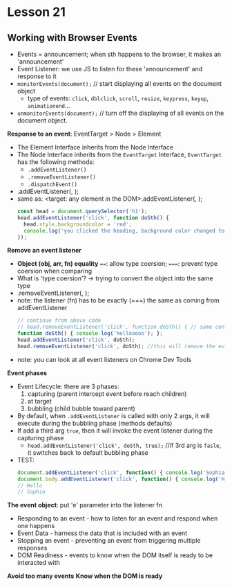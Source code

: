 # Lesson 21
## Working with Browser Events

* Events = announcement; when sth happens to the browser, it makes an 'announcement'
* Event Listener: we use JS to listen for these 'announcement' and response to it
* `monitorEvents(document);` // start displaying all events on the document object
  * type of events: `click`, `dblclick`, `scroll`, `resize`, `keypress`, `keyup`, `animationend`...
* `unmonitorEvents(document);` // turn off the displaying of all events on the document object.

**Response to an event**: EventTarget > Node > Element
* The Element Interface inherits from the Node Interface
* The Node Interface inherits from the `EventTarget` Interface, `EventTarget` has the following methods:
  * `.addEventListener()`
  * `.removeEventListener()`
  * `.dispatchEvent()`
* <event-target>.addEventListener(<event-to-listen-for>, <function-to-run-when-an-event-happens>);
* same as: <target: any element in the DOM>.addEventListener(<type>, <listener>); 
  ```js
  const head = document.querySelector('h1');
  head.addEventListener('click', function doSth() {
    head.style.backgroundcolor = 'red';
    console.log('you clicked the heading, background color changed to red');
  });
  ```

**Remove an event listener**
* **Object (obj, arr, fn) equality** `==`: allow type coersion; `===`: prevent type coersion when comparing
* What is 'type coersion'? -> trying to convert the object into the same type
* <event-target>.removeEventListener(<event-to-listen-for>, <function-to-remove>);
* note: the listener (fn) has to be exactly (===) the same as coming from addEventListener
  ```js
  // continue from above code
  // head.removeEventListener('click', function doSth() { // same content }); //this line will NOT work
  function doSth() { console.log('hellooooo'); };
  head.addEventListener('click', doSth);
  head.removeEventListener('click', doSth); //this will remove the event listener
  ```
* note: you can look at all event listeners on Chrome Dev Tools

**Event phases**
* Event Lifecycle: there are 3 phases:
  1. capturing (parent intercept event before reach children)
  2. at target
  3. bubbling (child bubble toward parent)
* By default, when `.addEventListener` is called with only 2 args, it will execute during the bubbling phase (methods defaults)
* If add a third arg `true`, then it will invoke the event listener during the capturing phase
  * `head.addEventListener('click', doSth, true);` //if 3rd arg is `fasle`, it switches back to default bubbling phase
* TEST:
  ```js
  document.addEventListener('click', function() { console.log('Sophia'); }); //execute 2nd
  document.body.addEventListener('click', function() { console.log('Hello'); }); //execute 1st
  // Hello
  // Sophia
  ```
**The event object**: put 'e' parameter into the listener fn

* Responding to an event - how to listen for an event and respond when one happens
* Event Data - harness the data that is included with an event
* Stopping an event - preventing an event from triggering multiple responses
* DOM Readiness - events to know when the DOM itself is ready to be interacted with

**Avoid too many events**
**Know when the DOM is ready**
